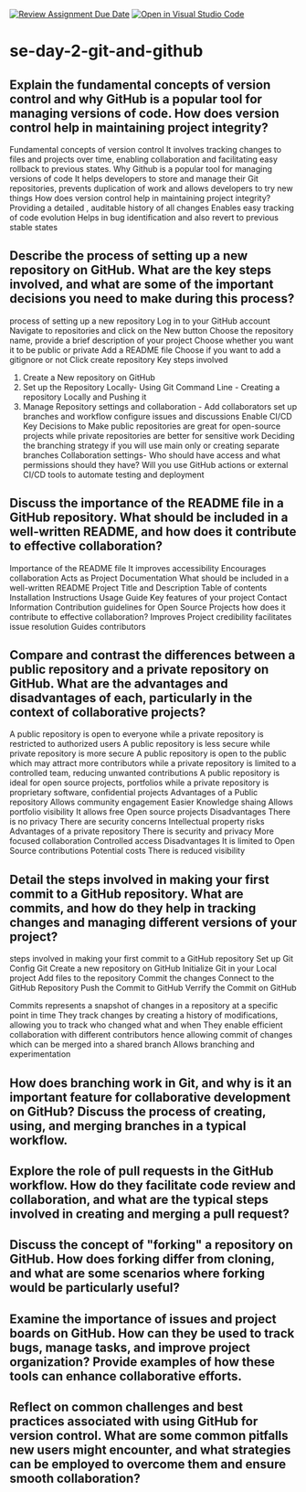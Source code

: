 [![Review Assignment Due Date](https://classroom.github.com/assets/deadline-readme-button-22041afd0340ce965d47ae6ef1cefeee28c7c493a6346c4f15d667ab976d596c.svg)](https://classroom.github.com/a/8wgCKhpZ)
[![Open in Visual Studio Code](https://classroom.github.com/assets/open-in-vscode-2e0aaae1b6195c2367325f4f02e2d04e9abb55f0b24a779b69b11b9e10269abc.svg)](https://classroom.github.com/online_ide?assignment_repo_id=18507617&assignment_repo_type=AssignmentRepo)
# se-day-2-git-and-github
## Explain the fundamental concepts of version control and why GitHub is a popular tool for managing versions of code. How does version control help in maintaining project integrity?
Fundamental concepts of version control
It involves tracking changes to files and projects over time, enabling collaboration and facilitating easy rollback to previous states.
Why Github is a popular tool for managing versions of code
It helps developers to store and manage their Git repositories, prevents duplication of work and allows developers to try new things
How does version control help in maintaining project integrity?
Providing a detailed , auditable history of all changes
Enables easy tracking of code evolution 
Helps in bug identification and also revert to previous stable states

## Describe the process of setting up a new repository on GitHub. What are the key steps involved, and what are some of the important decisions you need to make during this process?
process of setting up a new repository
Log in to your GitHub account
Navigate to repositories and click on the New button
Choose the repository name, provide a brief description of your project
Choose whether you want it to be public or private
Add a README file 
Choose if you want to add a gitignore or not
Click create repository
Key steps involved
1. Create a New repository on GitHub
2. Set up the Repository Locally- Using Git Command Line 
                                - Creating a repository Locally and Pushing it
3. Manage Repository settings and collaboration - Add collaborators
   set up branches and workflow
   configure issues and discussions
   Enable CI/CD
Key Decisions to Make
public repositories are great for open-source projects while private repositories are better for sensitive work
Deciding the branching strategy if you will use main only or creating separate branches
Collaboration settings- Who should have access and what permissions should they have?
Will you use GitHub actions or external CI/CD tools to automate testing and deployment
    
## Discuss the importance of the README file in a GitHub repository. What should be included in a well-written README, and how does it contribute to effective collaboration?
Importance of the README file
It improves accessibility 
Encourages collaboration
Acts as Project Documentation
What should be included in a well-written README
Project Title and Description
Table of contents
Installation Instructions 
Usage Guide
Key features of your project
Contact Information 
Contribution guidelines for Open Source Projects
how does it contribute to effective collaboration?
Improves Project credibility
facilitates issue resolution
Guides contributors


## Compare and contrast the differences between a public repository and a private repository on GitHub. What are the advantages and disadvantages of each, particularly in the context of collaborative projects?
A public repository is open to everyone while a private repository is restricted to authorized users
A public repository is less secure while private repository is more secure 
A public repository is open to the public which may attract more contributors while a private repository is limited to a controlled team, reducing unwanted contributions
A public repository is ideal for open source projects, portfolios while a private repository is proprietary software, confidential projects
Advantages of a Public repository
Allows community engagement
Easier Knowledge shaing
Allows portfolio visibility
It allows free Open source projects
Disadvantages
There is no privacy
There are security concerns
Intellectual property risks
Advantages of a private repository
There is security and privacy
More focused collaboration
Controlled access
Disadvantages
It is limited to Open Source contributions
Potential costs
There is reduced visibility
## Detail the steps involved in making your first commit to a GitHub repository. What are commits, and how do they help in tracking changes and managing different versions of your project?
steps involved in making your first commit to a GitHub repository
Set up Git
Config Git
Create a new repository on GitHub
Initialize Git in your Local project
Add files to the repository
Commit the changes
Connect to the GitHub Repository
Push the Commit to GitHub
Verrify the Commit on GitHub

Commits represents a snapshot of changes in a repository at a specific point in time
They track changes by creating a history of modifications, allowing you to track who changed what and when
They enable efficient collaboration with different contributors hence allowing commit of changes which can be merged into a shared branch
Allows branching and experimentation

## How does branching work in Git, and why is it an important feature for collaborative development on GitHub? Discuss the process of creating, using, and merging branches in a typical workflow.

## Explore the role of pull requests in the GitHub workflow. How do they facilitate code review and collaboration, and what are the typical steps involved in creating and merging a pull request?

## Discuss the concept of "forking" a repository on GitHub. How does forking differ from cloning, and what are some scenarios where forking would be particularly useful?

## Examine the importance of issues and project boards on GitHub. How can they be used to track bugs, manage tasks, and improve project organization? Provide examples of how these tools can enhance collaborative efforts.

## Reflect on common challenges and best practices associated with using GitHub for version control. What are some common pitfalls new users might encounter, and what strategies can be employed to overcome them and ensure smooth collaboration?
